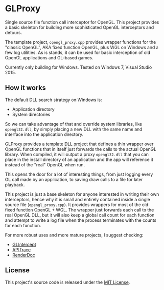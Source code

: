 
# GLProxy

Single source file function call interceptor for OpenGL. This project provides
a basic skeleton for building more sophisticated OpenGL interceptors and detours.

The template project, `opengl_proxy.cpp` provides wrapper functions for the
"classic OpenGL", AKA fixed function OpenGL, plus WGL on Windows and a few log utilities.
As is stands, it can be used for basic interception of old OpenGL applications and GL-based games.

Currently only building for Windows. Tested on Windows 7, Visual Studio 2015.

## How it works

The default DLL search strategy on Windows is:

- Application directory
- System directories

So we can take advantage of that and override system libraries, like `opengl32.dll`,
by simply placing a new DLL with the same name and interface into the application directory.

GLProxy provides a template DLL project that defines a thin wrapper over OpenGL functions
that in itself just forwards the calls to the actual OpenGL library. When compiled, it will
output a proxy `opengl32.dll` that you can place in the install directory of an application
and the app will reference it instead of the "real" OpenGL when run.

This opens the door for a lot of interesting things, from just logging every GL call
made by an application, to saving draw calls to a file for later playback.

This project is just a base skeleton for anyone interested in writing their own interceptors,
hence why it is small and entirely contained inside a single source file (`opengl_proxy.cpp`).
It provides wrappers for most of the old fixed function OpenGL + WGL. The wrapper just forwards
each call to the real OpenGL DLL, but it will also keep a global call count for each function
and attempt to write a log file when the process terminates with the counts for each function.

For more robust uses and more mature projects, I suggest checking:

- [GLIntercept](https://github.com/dtrebilco/glintercept)
- [APITrace](https://github.com/apitrace/apitrace)
- [RenderDoc](https://github.com/baldurk/renderdoc)

## License

This project's source code is released under the [MIT License](http://opensource.org/licenses/MIT).

